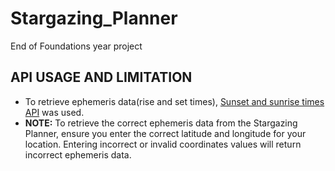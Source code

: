 # Stargazing_Planner
End of Foundations year project
















## API USAGE AND LIMITATION  
- To retrieve ephemeris data(rise and set times), [Sunset and sunrise times API](https://sunrise-sunset.org/api) was used.
- **NOTE:** To retrieve the correct ephemeris data from the Stargazing Planner, ensure you enter the correct latitude and longitude for your location.
Entering incorrect or invalid coordinates values will return incorrect ephemeris data.

